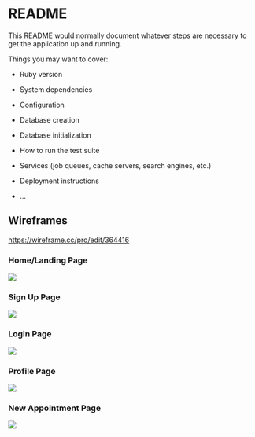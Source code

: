 # README

This README would normally document whatever steps are necessary to get the
application up and running.

Things you may want to cover:

* Ruby version

* System dependencies

* Configuration

* Database creation

* Database initialization

* How to run the test suite

* Services (job queues, cache servers, search engines, etc.)

* Deployment instructions

* ...

## Wireframes 

https://wireframe.cc/pro/edit/364416

### Home/Landing Page

<img src="https://i.postimg.cc/jjHgq076/Screenshot-2020-08-07-at-5-03-26-PM.png" />

### Sign Up Page

<img src="https://i.postimg.cc/WzBgJtRd/Sign-Up.png" />

### Login Page

<img src="https://i.postimg.cc/d3yTvv7w/Login.png" />

### Profile Page

<img src="https://i.postimg.cc/8zBMj1ZC/Profile.png" />

### New Appointment Page

<img src="https://i.postimg.cc/KzVgd480/New-Appointment.png" />
